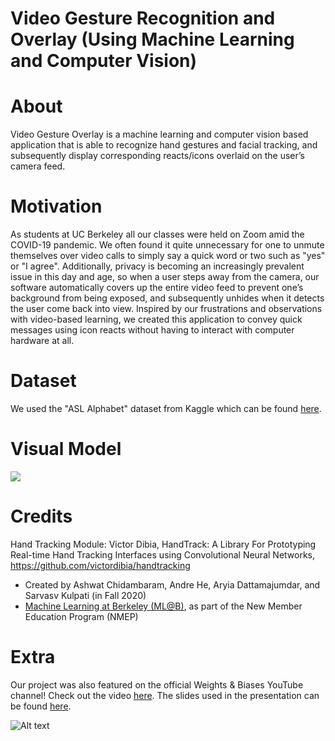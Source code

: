 # Video Gesture Recognition and Overlay (Using Machine Learning and Computer Vision)
# About
Video Gesture Overlay is a machine learning and computer vision based application that is able to recognize hand gestures and facial tracking, and subsequently display corresponding reacts/icons overlaid on the user’s camera feed. 

# Motivation
As students at UC Berkeley all our classes were held on Zoom amid the COVID-19 pandemic. We often found it quite unnecessary for one to unmute themselves over video calls to simply say a quick word or two such as "yes" or "I agree". Additionally, privacy is becoming an increasingly prevalent issue in this day and age, so when a user steps away from the camera, our software automatically covers up the entire video feed to prevent one’s background from being exposed, and subsequently unhides when it detects the user come back into view. Inspired by our frustrations and observations with video-based learning, we created this application to convey quick messages using icon reacts without having to interact with computer hardware at all. 

# Dataset
We used the "ASL Alphabet" dataset from Kaggle which can be found [here](https://www.kaggle.com/grassknoted/asl-alphabet).

# Visual Model
![](finalDemo.gif)

# Credits
Hand Tracking Module: Victor Dibia, HandTrack: A Library For Prototyping Real-time Hand Tracking Interfaces using Convolutional Neural Networks, https://github.com/victordibia/handtracking

- Created by Ashwat Chidambaram, Andre He, Aryia Dattamajumdar, and Sarvasv Kulpati (in Fall 2020)
- [Machine Learning at Berkeley (ML@B)](https://ml.berkeley.edu/), as part of the New Member Education Program (NMEP) 

# Extra
Our project was also featured on the official Weights & Biases YouTube channel! Check out the video [here](https://youtu.be/WxVq0wJKh8o). The slides used in the presentation can be found [here](https://docs.google.com/presentation/d/1JEVe57uOlkCGvYdJILc8LzPAOJkpn-YeNbhT-dWdwTI/edit?usp=sharing).


![Alt text](https://ml.berkeley.edu/blog/media/mlab-logo-horizontal.png "Optional title")
